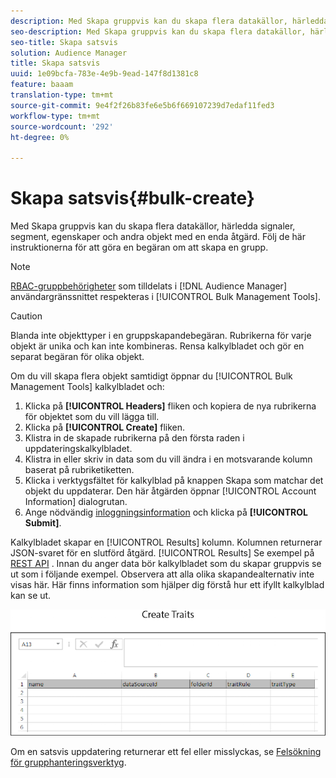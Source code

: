 ```yaml
---
description: Med Skapa gruppvis kan du skapa flera datakällor, härledda signaler, segment, egenskaper och andra objekt med en enda åtgärd. Följ de här instruktionerna för att göra en begäran om att skapa en grupp.
seo-description: Med Skapa gruppvis kan du skapa flera datakällor, härledda signaler, segment, egenskaper och andra objekt med en enda åtgärd. Följ de här instruktionerna för att göra en begäran om att skapa en grupp.
seo-title: Skapa satsvis
solution: Audience Manager
title: Skapa satsvis
uuid: 1e09bcfa-783e-4e9b-9ead-147f8d1381c8
feature: baaam
translation-type: tm+mt
source-git-commit: 9e4f2f26b83fe6e5b6f669107239d7edaf11fed3
workflow-type: tm+mt
source-wordcount: '292'
ht-degree: 0%

---
```



# Skapa satsvis{#bulk-create}

Med Skapa gruppvis kan du skapa flera datakällor, härledda signaler, segment, egenskaper och andra objekt med en enda åtgärd. Följ de här instruktionerna för att göra en begäran om att skapa en grupp.

<!-- 

t_bulk_create.xml

 -->

>[!NOTE]
>
>[RBAC-gruppbehörigheter](../../features/administration/administration-overview.md) som tilldelats i [!DNL Audience Manager] användargränssnittet respekteras i [!UICONTROL Bulk Management Tools].

>[!CAUTION]
>
>Blanda inte objekttyper i en gruppskapandebegäran. Rubrikerna för varje objekt är unika och kan inte kombineras. Rensa kalkylbladet och gör en separat begäran för olika objekt.

Om du vill skapa flera objekt samtidigt öppnar du [!UICONTROL Bulk Management Tools] kalkylbladet och:

1. Klicka på **[!UICONTROL Headers]** fliken och kopiera de nya rubrikerna för objektet som du vill lägga till.
2. Klicka på **[!UICONTROL Create]** fliken.
3. Klistra in de skapade rubrikerna på den första raden i uppdateringskalkylbladet.
4. Klistra in eller skriv in data som du vill ändra i en motsvarande kolumn baserat på rubriketiketten.
5. Klicka i verktygsfältet för kalkylblad på knappen Skapa som matchar det objekt du uppdaterar.
Den här åtgärden öppnar [!UICONTROL Account Information] dialogrutan.
6. Ange nödvändig [inloggningsinformation](../../reference/bulk-management-tools/bulk-management-intro.md#auth-reqs) och klicka på **[!UICONTROL Submit]**.

Kalkylbladet skapar en [!UICONTROL Results] kolumn. Kolumnen returnerar JSON-svaret för en slutförd åtgärd. [!UICONTROL Results] Se exempel på [REST API](../../api/rest-api-main/rest-api-main.md) . Innan du anger data bör kalkylbladet som du skapar gruppvis se ut som i följande exempel. Observera att alla olika skapandealternativ inte visas här. Här finns information som hjälper dig förstå hur ett ifyllt kalkylblad kan se ut.

![](assets/cretetraits.png)

Om en satsvis uppdatering returnerar ett fel eller misslyckas, se [Felsökning för grupphanteringsverktyg](../../reference/bulk-management-tools/bulk-troubleshooting.md).
